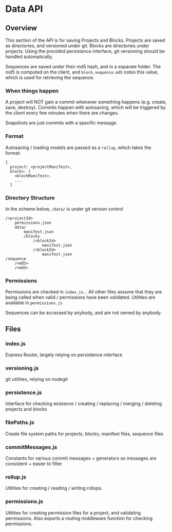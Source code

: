 # Data API

## Overview

This section of the API is for saving Projects and Blocks. Projects are saved as directories, and versioned under git. Blocks are directories under projects. Using the provided persistence interface, git versioning should be handled automatically.

Sequences are saved under their md5 hash, and in a separate folder. The md5 is computed on the client, and `block.sequence.md5` notes this value, which is used for retrieving the sequence.

### When things happen

A project will NOT gain a commit whenever something happens (e.g. create, save, destroy). Commits happen with autosaving, which will be triggered by the client every few minutes when there are changes. 

Snapshots are just commits with a specific message.

### Format

Autosaving / loading models are passed as a `rollup`, which takes the format:

```
{
  project: <projectManifest>,
  blocks: [
    <blockManifest>,
    ...
  ]
```

### Directory Structure 

In the scheme below, `/data/` is under git version control

```
/<projectId>
    permissions.json
    data/
        manifest.json
        /blocks
            /<blockId>
                manifest.json
            /<blockId>
                manifest.json
/sequence
    /<md5>
    /<md5>
```

### Permissions

Permissions are checked in `index.js`... All other files assume that they are being called when valid / permissions have been validated. Utilities are available in `permissions.js`

Sequences can be accessed by anybody, and are not owned by anybody.

## Files

### index.js

Express Router, largely relying on persistence interface

### versioning.js

git utilities, relying on nodegit

### persistence.js

Interface for checking existence / creating / replacing / merging / deleting projects and blocks

### filePaths.js

Create file system paths for projects, blocks, manifest files, sequence files

### commitMessages.js

Constants for various commit messages + generators so messages are consistent + easier to filter

### rollup.js

Utilities for creating / reading / writing rollups.

### permissions.js

Utilities for creating permission files for a project, and validating permissions. Also exports a routing middleware function for checking permissions. 